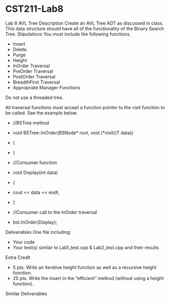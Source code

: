 # CST211-Lab8
Lab 8
AVL Tree
Description
Create an AVL Tree ADT as discussed in class. This data structure should have all of the functionality of the Binary Search Tree.
Stipulations
You must include the following functions.
* Insert
* Delete
* Purge
* Height
* InOrder Traversal
* PreOrder Traversal
* PostOrder Traversal
* BreadthFirst Traversal
* Appropriate Manager Functions

Do not use a threaded tree.

All traversal functions must accept a function pointer to the visit function to be called. See the example below.
* //BSTree method 
* void BSTree::InOrder(BSNode* root, void (*visit)(T data))
* {
* }
* //Consumer function
* void Display(int data)
* {
* 	cout << data << endl;
* }

* //Consumer call to the InOrder traversal
* bst.InOrder(Display);

Deliverables
One file including:
* Your code
* Your test(s) similar to Lab1_test.cpp & Lab2_test.cpp and their results

Extra Credit
* 5 pts. Write an iterative height function as well as a recursive height function.
* 25 pts. Write the insert in the “efficient” method (without using a height function).

Similar Deliverables
